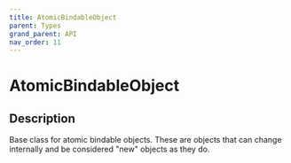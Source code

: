 ```yaml
---
title: AtomicBindableObject
parent: Types
grand_parent: API
nav_order: 11
---
```


# AtomicBindableObject

## Description

Base class for atomic bindable objects. These are objects that can change internally and be considered "new" objects as they do.
